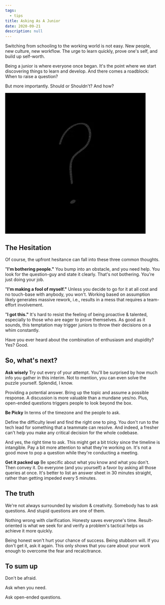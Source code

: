 ```yaml
---
tags:
  - tips
title: Asking As A Junior
date: 2020-09-21
description: null
---
```


Switching from schooling to the working world is not easy. New people, new culture, new workflow. The urge to learn quickly, prove one's self, and build up self-worth.

Being a junior is where everyone once began. It's the point where we start discovering things to learn and develop. And there comes a roadblock: When to raise a question?

But more importantly. Should or Shouldn't? And how?

![](assets/asking-as-a-junior_e04f198b4f3729cac86ed127717fd1b6_md5.webp)

## The Hesitation

Of course, the upfront hesitance can fall into these three common thoughts.

"**I'm bothering people."**
You bump into an obstacle, and you need help. You look for the question-guy and state it clearly. That's not bothering. You're just doing your job.

"**I'm making a fool of myself."**
Unless you decide to go for it at all cost and no touch-base with anybody, you won't. Working based on assumption likely generates massive rework, i.e., results in a mess that requires a team-effort involvement.

"**I got this."**
It's hard to resist the feeling of being proactive & talented, especially to those who are eager to prove themselves. As good as it sounds, this temptation may trigger juniors to throw their decisions on a whim constantly.

Have you ever heard about the combination of enthusiasm and stupidity? Yes? Good.

## So, what's next?

**Ask wisely**
Try out every of your attempt. You'll be surprised by how much info you gather in this interim. Not to mention, you can even solve the puzzle yourself. Splendid, I know.

Providing a potential answer. Bring up the topic and assume a possible response. A discussion is more valuable than a mundane yes/no. Plus, open-ended questions triggers people to look beyond the box.

**Be Picky**
In terms of the timezone and the people to ask.

Define the difficulty level and find the right one to ping. You don't run to the tech lead for something that a teammate can resolve. And indeed, a fresher can't help you make any critical decision for the whole codebase.

And yes, the right time to ask. This might get a bit tricky since the timeline is intangible. Pay a bit more attention to what they're working on. It's not a good move to pop a question while they're conducting a meeting.

**Get it packed up**
Be specific about what you know and what you don't. Then convey it. Do everyone (and you yourself) a favor by asking all those queries at once. It's better to list an answer sheet in 30 minutes straight, rather than getting impeded every 5 minutes.

## The truth

We're not always surrounded by wisdom & creativity. Somebody has to ask questions. And stupid questions are one of them.

Nothing wrong with clarification. Honesty saves everyone's time. Result-oriented is what we seek for and verify a problem's tactical helps us achieve it more quickly.

Being honest won't hurt your chance of success. Being stubborn will. If you don't get it, ask it again. This only shows that you care about your work enough to overcome the fear and recalcitrance.

## To sum up

Don't be afraid.

Ask when you need.

Ask open-ended questions.
